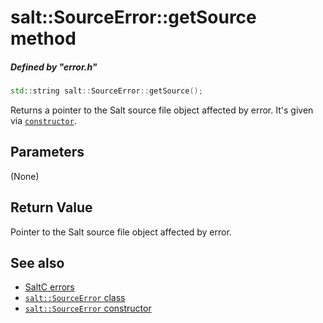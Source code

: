 # salt::SourceError::getSource method
##### Defined by "error.h" 
```cpp
std::string salt::SourceError::getSource();
```
Returns a pointer to the Salt source file object affected by error. It's given via [`constructor`](constructor.md).

## Parameters
(None)

## Return Value
Pointer to the Salt source file object affected by error.

## See also
+ [SaltC errors](../README.md)
+ [`salt::SourceError` class](README.md)
+ [`salt::SourceError` constructor](constructor.md)